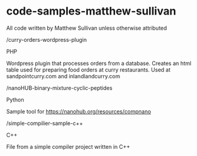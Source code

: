 # code-samples-matthew-sullivan
All code written by Matthew Sullivan unless otherwise attributed

/curry-orders-wordpress-plugin

PHP

Wordpress plugin that processes orders from a database. Creates an html table used for preparing food orders at curry restaurants. Used at sandpointcurry.com and inlandlandcurry.com

/nanoHUB-binary-mixture-cyclic-peptides

Python

Sample tool for https://nanohub.org/resources/compnano

/simple-compilier-sample-c++

C++

File from a simple compiler project written in C++ 


